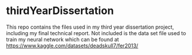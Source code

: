 # thirdYearDissertation
This repo contains the files used in my third year dissertation project, including my final technical report. 
Not included is the data set file used to train my neural network which can be found at https://www.kaggle.com/datasets/deadskull7/fer2013/
